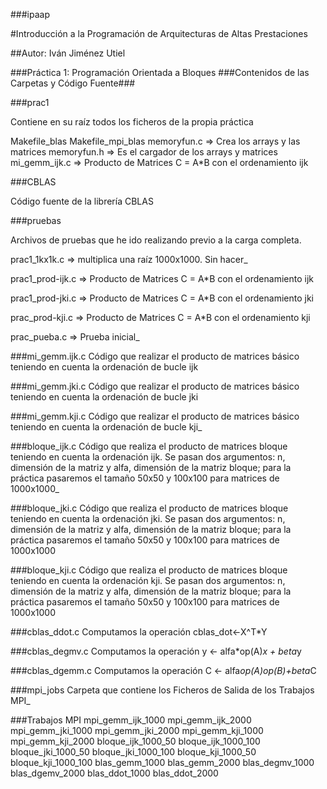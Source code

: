 ###ipaap


#Introducción a la Programación de Arquitecturas de Altas Prestaciones

##Autor: Iván Jiménez Utiel

###Práctica 1: Programación Orientada a Bloques
###Contenidos de las Carpetas y Código Fuente###

###prac1

Contiene en su raíz todos los ficheros de la propia práctica

Makefile_blas
Makefile_mpi_blas
memoryfun.c		=> Crea los arrays y las matrices
memoryfun.h		=> Es el cargador de los arrays y matrices
mi_gemm_ijk.c   => Producto de Matrices C = A*B con el ordenamiento ijk

###CBLAS

Código fuente de la librería CBLAS

###pruebas

Archivos de pruebas que he ido realizando previo a la carga completa.

prac1_1kx1k.c			=> multiplica una raíz 1000x1000. Sin hacer_

prac1_prod-ijk.c		=> Producto de Matrices C = A*B con el ordenamiento ijk

prac1_prod-jki.c		=> Producto de Matrices C = A*B con el ordenamiento jki

prac_prod-kji.c			=> Producto de Matrices C = A*B con el ordenamiento kji

prac_pueba.c			=> Prueba inicial_

###mi_gemm.ijk.c
Código que realizar el producto de matrices básico teniendo en cuenta la ordenación de bucle ijk

###mi_gemm.jki.c
Código que realizar el producto de matrices básico teniendo en cuenta la ordenación de bucle jki

###mi_gemm.kji.c
Código que realizar el producto de matrices básico teniendo en cuenta la ordenación de bucle kji_

###bloque_ijk.c
Código que realiza el producto de matrices bloque teniendo en cuenta la ordenación ijk. 
Se pasan dos argumentos: n, dimensión de la matriz y alfa, dimensión de la matriz bloque; para la práctica pasaremos el tamaño 50x50 y 100x100 para matrices de 1000x1000_

###bloque_jki.c
Código que realiza el producto de matrices bloque teniendo en cuenta la ordenación jki. 
Se pasan dos argumentos: n, dimensión de la matriz y alfa, dimensión de la matriz bloque; para la práctica pasaremos el tamaño 50x50 y 100x100 para matrices de 1000x1000

###bloque_kji.c
Código que realiza el producto de matrices bloque teniendo en cuenta la ordenación kji. 
Se pasan dos argumentos: n, dimensión de la matriz y alfa, dimensión de la matriz bloque; para la práctica pasaremos el tamaño 50x50 y 100x100 para matrices de 1000x1000

###cblas_ddot.c
Computamos la operación cblas_dot<-X^T*Y

###cblas_degmv.c
Computamos la operación y <- alfa*op(A)*x + beta*y

###cblas_dgemm.c
Computamos la operación C <- alfa*op(A)*op*(B)+beta*C

###mpi_jobs
Carpeta que contiene los Ficheros de Salida de los Trabajos MPI_

###Trabajos MPI
mpi_gemm_ijk_1000
mpi_gemm_ijk_2000
mpi_gemm_jki_1000
mpi_gemm_jki_2000
mpi_gemm_kji_1000
mpi_gemm_kji_2000
bloque_ijk_1000_50
bloque_ijk_1000_100
bloque_jki_1000_50
bloque_jki_1000_100
bloque_kji_1000_50
bloque_kji_1000_100
blas_gemm_1000
blas_gemm_2000
blas_degmv_1000
blas_dgemv_2000
blas_ddot_1000
blas_ddot_2000



